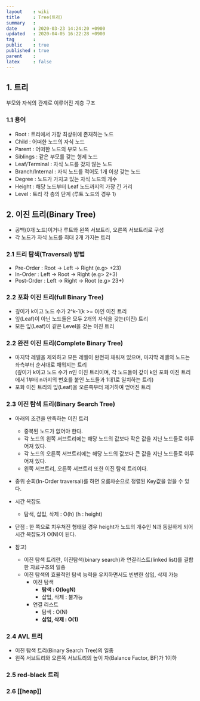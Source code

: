```yaml
---
layout    : wiki
title     : Tree(트리)
summary   : 
date      : 2020-03-23 14:24:20 +0900
updated   : 2020-04-05 16:22:28 +0900
tag       : 
public    : true
published : true
parent    : 
latex     : false
---
```


## 1. 트리
부모와 자식의 관계로 이루어진 계층 구조
 
### 1.1 용어
- Root : 트리에서 가장 최상위에 존재하는 노드
- Child : 어떠한 노드의 자식 노드
- Parent : 어떠한 노드의 부모 노드
- Siblings : 같은 부모를 갖는 형제 노드
- Leaf/Terminal : 자식 노드를 갖지 않는 노드
- Branch/Internal : 자식 노드를 적어도 1개 이상 갖는 노드
- Degree : 노드가 가지고 있는 자식 노드의 개수
- Height : 해당 노드부터 Leaf 노드까지의 가장 긴 거리
- Level : 트리 각 층의 단계 (루트 노드의 경우 1)


## 2. 이진 트리(Binary Tree)
- 공백(0개 노드)이거나 루트와 왼쪽 서브트리, 오른쪽 서브트리로 구성
- 각 노드가 자식 노드를 최대 2개 가지는 트리
 
### 2.1 트리 탐색(Traversal) 방법
- Pre-Order : Root -> Left -> Right (e.g> +23) 
- In-Order : Left -> Root -> Right (e.g> 2+3)
- Post-Order : Left -> Right -> Root (e.g> 23+)


### 2.2 포화 이진 트리(full Binary Tree)
- 깊이가 k이고 노드 수가 2^k-1(k >= 0)인 이진 트리
- 잎(Leaf)이 아닌 노드들은 모두 2개의 자식을 갖는(이진) 트리
- 모든 잎(Leaf)이 같은 Level을 갖는 이진 트리

### 2.2 완전 이진 트리(Complete Binary Tree)
- 마지막 레벨을 제외하고 모든 레벨이 완전히 채워져 있으며, 마지막 레벨의 노드는 좌측부터 순서대로 채워지는 트리  
  (깊이가 k이고 노드 수가 n인 이진 트리이며, 각 노드들이 갚이 k인 포화 이진 트리에서 1부터 n까지의 번호를 붙인 노드들과 1대1로 일치하는 트리)
- 포화 이진 트리의 잎(Leaf)을 오른쪽부터 제거하여 얻어진 트리


### 2.3 이진 탐색 트리(Binary Search Tree)
- 아래의 조건을 만족하는 이진 트리
	- 중복된 노드가 없어야 한다.
	- 각 노드의 왼쪽 서브트리에는 해당 노드의 값보다 작은 값을 지닌 노드들로 이루어져 있다.
	- 각 노드의 오른쪽 서브트리에는 해당 노드의 값보다 큰 값을 지닌 노드들로 이루어져 있다.
	- 왼쪽 서브트리, 오른쪽 서브트리 또한 이진 탐색 트리이다.
- 중위 순회(In-Order traversal)를 하면 오름차순으로 정렬된 Key값을 얻을 수 있다.
- 시간 복잡도
	- 탐색, 삽입, 삭제 : O(h) (h : height)
- 단점 : 한 쪽으로 치우쳐진 형태일 경우 height가 노드의 개수인 N과 동일하게 되어 시간 복잡도가 O(N)이 된다.

- 참고)
	- 이진 탐색 트리란, 이진탐색(binary search)과 연결리스트(linked list)를 결합한 자료구조의 일종
	- 이진 탐색의 효율적인 탐색 능력을 유지하면서도 빈번한 삽입, 삭제 가능
		- 이진 탐색
			- **탐색 : O(logN)**
			- 삽입, 삭제 : 불가능
		- 연결 리스트
			- 탐색 : O(N)
			- **삽입, 삭제 : O(1)**

### 2.4 AVL 트리
- 이진 탐색 트리(Binary Search Tree)의 일종
- 왼쪽 서브트리와 오른쪽 서브트리의 높이 차(Balance Factor, BF)가 1이하

### 2.5 red-black 트리


### 2.6 [[heap]]



